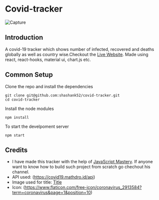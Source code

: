 # Covid-tracker

![Capture](https://user-images.githubusercontent.com/28962601/83975201-390dd480-a910-11ea-99b0-642a1eb52580.PNG)

## Introduction

A covid-19 tracker which shows number of infected, recovered and deaths globally as well as country wise.Checkout the [Live Website](https://covid-tracker-a768c.firebaseapp.com). Made using react, react-hooks, material ui, chart.js etc.

## Common Setup

Clone the repo and install the dependencies
```
git clone git@github.com:shashank52/covid-tracker.git
cd covid-tracker
```
Install the node modules
```
npm install
```
To start the develpoment server
```
npm start
```
## Credits
- I have made this tracker with the help of [JavaScript Mastery](https://www.youtube.com/watch?v=khJlrj3Y6Ls). If anyone want to know how to build such project from scratch go chechout his channel. 
- API used: (https://covid19.mathdro.id/api)
- Image used for title: [Title](https://pixabay.com/illustrations/coronavirus-virus-china-outbreak-4817431/)
- Icon: (https://www.flaticon.com/free-icon/coronavirus_2913584?term=coronavirus&page=1&position=10)
